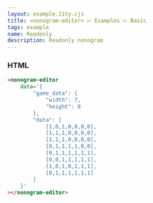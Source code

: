 ```yaml
---
layout: example.11ty.cjs
title: <nonogram-editor> ⌲ Examples ⌲ Basic
tags: example
name: Readonly
description: Readonly nonogram
---
```


<nonogram-editor 
    data='{
        "game_data": {
            "width": 7, 
            "height": 8
        }, 
        "data": [
            [1,0,1,0,0,0,0],
            [1,1,1,0,0,0,0],
            [1,1,1,0,0,0,0],
            [0,1,1,1,1,0,0],
            [0,1,1,1,1,1,1],
            [0,0,1,1,1,1,1],
            [1,0,1,0,1,1,1],
            [0,1,1,1,1,1,1]
        ]
    }'></nonogram-editor>

<h3>HTML</h3>

```html
<nonogram-editor 
    data='{
        "game_data": {
            "width": 7, 
            "height": 8
        }, 
        "data": [
            [1,0,1,0,0,0,0],
            [1,1,1,0,0,0,0],
            [1,1,1,0,0,0,0],
            [0,1,1,1,1,0,0],
            [0,1,1,1,1,1,1],
            [0,0,1,1,1,1,1],
            [1,0,1,0,1,1,1],
            [0,1,1,1,1,1,1]
        ]
    }'
></nonogram-editor>
```
